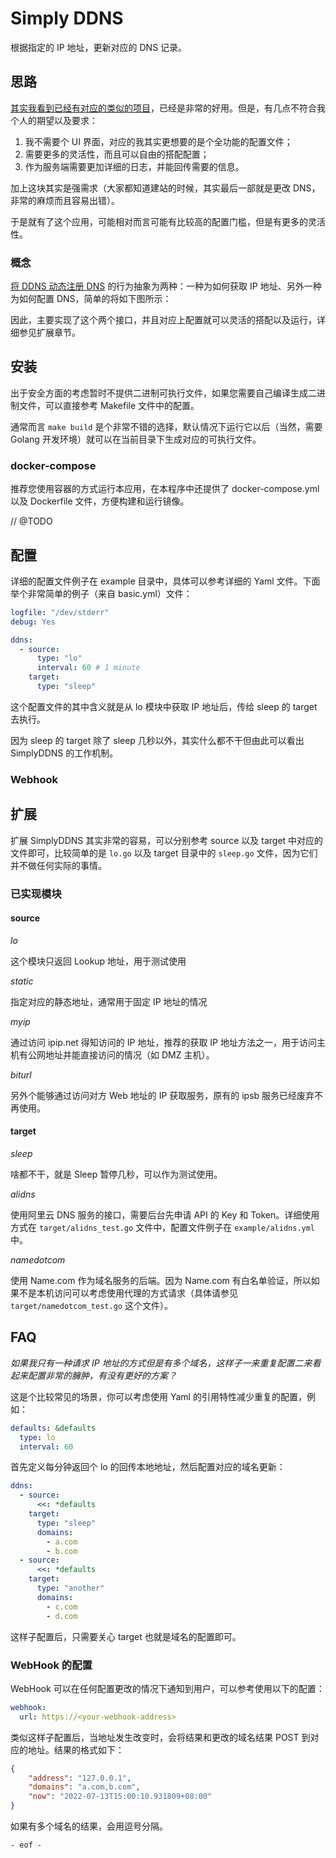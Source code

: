 # Simply DDNS

根据指定的 IP 地址，更新对应的 DNS 记录。

## 思路

[其实我看到已经有对应的类似的项目](https://github.com/mingcheng/ddns-go)，已经是非常的好用。但是，有几点不符合我个人的期望以及要求：

1. 我不需要个 UI 界面，对应的我其实更想要的是个全功能的配置文件；
2. 需要更多的灵活性，而且可以自由的搭配配置；
3. 作为服务端需要更加详细的日志，并能回传需要的信息。

加上这块其实是强需求（大家都知道建站的时候，其实最后一部就是更改 DNS，非常的麻烦而且容易出错）。

于是就有了这个应用，可能相对而言可能有比较高的配置门槛，但是有更多的灵活性。

### 概念

[将 DDNS 动态注册 DNS](https://en.wikipedia.org/wiki/Dynamic_DNS) 的行为抽象为两种：一种为如何获取 IP 地址、另外一种为如何配置 DNS，简单的将如下图所示：

因此，主要实现了这个两个接口，并且对应上配置就可以灵活的搭配以及运行，详细参见扩展章节。

## 安装

出于安全方面的考虑暂时不提供二进制可执行文件，如果您需要自己编译生成二进制文件，可以直接参考 Makefile 文件中的配置。

通常而言 `make build` 是个非常不错的选择，默认情况下运行它以后（当然，需要 Golang 开发环境）就可以在当前目录下生成对应的可执行文件。

### docker-compose

推荐您使用容器的方式运行本应用，在本程序中还提供了 docker-compose.yml 以及 Dockerfile 文件，方便构建和运行镜像。

// @TODO

## 配置

详细的配置文件例子在 example 目录中，具体可以参考详细的 Yaml 文件。下面举个非常简单的例子（来自 basic.yml）文件：

```yaml
logfile: "/dev/stderr"
debug: Yes

ddns:
  - source:
      type: "lo"
      interval: 60 # 1 minute
    target:
      type: "sleep"
```

这个配置文件的其中含义就是从 lo 模块中获取 IP 地址后，传给 sleep 的 target 去执行。

因为 sleep 的 target 除了 sleep 几秒以外，其实什么都不干但由此可以看出 SimplyDDNS 的工作机制。

### Webhook

## 扩展

扩展 SimplyDDNS 其实非常的容易，可以分别参考 source 以及 target 中对应的文件即可，比较简单的是 `lo.go` 以及 target 目录中的 `sleep.go` 文件，因为它们并不做任何实际的事情。

### 已实现模块

#### source

_lo_

这个模块只返回 Lookup 地址，用于测试使用

_static_

指定对应的静态地址，通常用于固定 IP 地址的情况

_myip_

通过访问 ipip.net 得知访问的 IP 地址，推荐的获取 IP 地址方法之一，用于访问主机有公网地址并能直接访问的情况（如 DMZ 主机）。

_biturl_

另外个能够通过访问对方 Web 地址的 IP 获取服务，原有的 ipsb 服务已经废弃不再使用。

#### target

_sleep_

啥都不干，就是 Sleep 暂停几秒，可以作为测试使用。

_alidns_

使用阿里云 DNS 服务的接口，需要后台先申请 API 的 Key 和 Token。详细使用方式在 `target/alidns_test.go` 文件中，配置文件例子在 `example/alidns.yml` 中。

_namedotcom_

使用 Name.com 作为域名服务的后端。因为 Name.com 有白名单验证，所以如果不是本机访问可以考虑使用代理的方式请求（具体请参见 `target/namedotcom_test.go` 这个文件）。

## FAQ

_如果我只有一种请求 IP 地址的方式但是有多个域名，这样子一来重复配置二来看起来配置非常的臃肿，有没有更好的方案？_

这是个比较常见的场景，你可以考虑使用 Yaml 的引用特性减少重复的配置，例如：

```yaml
defaults: &defaults
  type: lo
  interval: 60
```

首先定义每分钟返回个 lo 的回传本地地址，然后配置对应的域名更新：

```yaml
ddns:
  - source:
      <<: *defaults
    target:
      type: "sleep"
      domains:
        - a.com
        - b.com
  - source:
      <<: *defaults
    target:
      type: "another"
      domains:
        - c.com
        - d.com
```

这样子配置后，只需要关心 target 也就是域名的配置即可。

### WebHook 的配置

WebHook 可以在任何配置更改的情况下通知到用户，可以参考使用以下的配置：

```yaml
webhook:
  url: https://<your-webhook-address>
```

类似这样子配置后，当地址发生改变时，会将结果和更改的域名结果 POST 到对应的地址。结果的格式如下：

```json
{
    "address": "127.0.0.1",
    "domains": "a.com,b.com",
    "now": "2022-07-13T15:00:10.931809+08:00"
}
```

如果有多个域名的结果，会用逗号分隔。

`- eof -`
